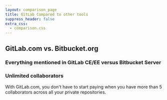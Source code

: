 ```yaml
---
layout: comparison_page
title: GitLab Compared to other tools
suppress_header: false
extra_css:
  - comparison.css
---
```


## GitLab.com vs. Bitbucket.org

### Everything mentioned in GitLab CE/EE versus Bitbucket Server

### Unlimited collaborators
With GitLab.com, you don't have to start paying when you have more than 5 collaborators across all your private repositories.

